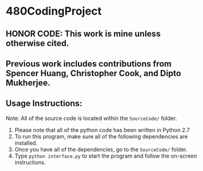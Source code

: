 # 480CodingProject

## HONOR CODE: This work is mine unless otherwise cited.
## Previous work includes contributions from Spencer Huang, Christopher Cook, and Dipto Mukherjee.


## Usage Instructions:
Note: All of the source code is located within the `SourceCode/` folder.

1. Please note that all of the python code has been written in Python 2.7
2. To run this program, make sure all of the following dependencies are installed.
4. Once you have all of the dependencies, go to the `SourceCode/` folder.
5. Type `python interface.py` to start the program and follow the on-screen instructions.
